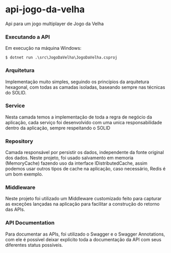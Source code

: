 # api-jogo-da-velha
Api para um jogo multiplayer de Jogo da Velha


### Executando a API
Em execução na máquina Windows:
```
$ dotnet run .\src\JogoDaVelha\JogoDaVelha.csproj
```

### Arquitetura
Implementação muito simples, seguindo os princípios da arquitetura hexagonal, com todas as camadas isoladas, baseando sempre nas técnicas do SOLID.

### Service
Nesta camada temos a implementação de toda a regra de negócio da aplicação, cada serviço foi desenvolvido com uma unica responsabilidade dentro da aplicação, sempre respeitando o SOLID

### Repository
Camada responsável por persistir os dados, independente da fonte original dos dados. Neste projeto, foi usado salvamento em memoria (MemoryCache) fazendo uso da interface IDistributedCache, assim podemos usar outros tipos de cache na aplicação, caso necessário, Redis é um bom exemplo. 

### Middleware
Neste projeto foi utilizado um Middleware customizado feito para capturar as exceções lançadas na aplicação para facilitar a construção do retorno das APIs. 

### API Documentation
Para documentar as APIs, foi utilizado o Swagger e o Swagger Annotations, com ele é possível deixar explícito toda a documentação da API com seus diferentes status possíveis.
